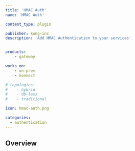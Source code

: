```yaml
---
title: 'HMAC Auth'
name: 'HMAC Auth'

content_type: plugin

publisher: kong-inc
description: 'Add HMAC Authentication to your services'


products:
    - gateway

works_on:
    - on-prem
    - konnect

# topologies:
#    - hybrid
#    - db-less
#    - traditional

icon: hmac-auth.png

categories:
  - authentication
---
```


## Overview
